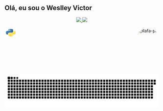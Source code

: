 ## Olá, eu sou o Weslley Victor
<div align="center">
  <a href="https://github.com/wezlley">
  <img height="180em" src="https://github-readme-stats.vercel.app/api?username=wezlley&show_icons=true&theme=dracula&include_all_commits=true&count_private=true"/>
  <img height="180em" src="https://github-readme-stats.vercel.app/api/top-langs/?username=rafaballerini&layout=compact&langs_count=7&theme=dracula"/>
</div>
  
  <div style="display: inline_block"><br>
  <img align="center" alt="Rafa-Python" height="30" width="40" src="https://raw.githubusercontent.com/devicons/devicon/master/icons/python/python-original.svg">
  <img align="right" alt="Rafa-pic" height="150" style="border-radius:50px;" src="https://instagram.fqnv4-1.fna.fbcdn.net/v/t51.2885-19/s150x150/244595062_3088811258034319_6861417301482109339_n.jpg?_nc_ht=instagram.fqnv4-1.fna.fbcdn.net&_nc_cat=107&_nc_ohc=g0Khlz3ls7QAX-aJIWZ&edm=ABfd0MgBAAAA&ccb=7-4&oh=00_AT-QBQILBhA3Va6kv9m-UiwdqQWB764xmlidjyXmcx6bOQ&oe=61E17B23&_nc_sid=7bff83?width=676&height=676">
</div>
  
  ##
  
  
<div> 
 
  ![Snake animation](https://github.com/wezlley/wezlley/blob/output/github-contribution-grid-snake.svg)
 
</div>
